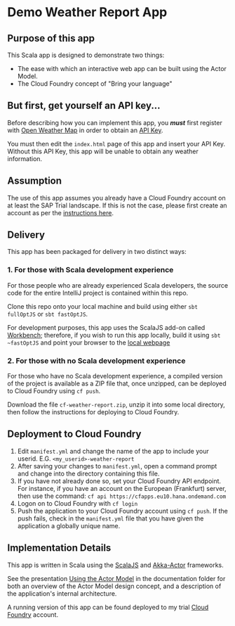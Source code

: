 # Demo Weather Report App

## Purpose of this app
This Scala app is designed to demonstrate two things:

* The ease with which an interactive web app can be built using the Actor Model.
* The Cloud Foundry concept of "Bring your language"


## But first, get yourself an API key...

Before describing how you can implement this app, you ***must*** first register with [Open Weather Map](http://openweathermap.org) in order to obtain an [API Key](http://openweathermap.org/appid).

You must then edit the `index.html` page of this app and insert your API Key.  Without this API Key, this app will be unable to obtain any weather information.

## Assumption

The use of this app assumes you already have a Cloud Foundry account on at least the SAP Trial landscape.  If this is not the case, please first create an account as per the [instructions here](https://help.sap.com/doc/65de2977205c403bbc107264b8eccf4b/Cloud/en-US/7da580474d654d96ad4d4fc05c778a18.html#loio7da580474d654d96ad4d4fc05c778a18).

## Delivery

This app has been packaged for delivery in two distinct ways:

### 1. For those with Scala development experience

For those people who are already experienced Scala developers, the source code for the entire IntelliJ project is contained within this repo.

Clone this repo onto your local machine and build using either `sbt fullOptJS` or `sbt fastOptJS`.

For development purposes, this app uses the ScalaJS add-on called [Workbench](https://github.com/lihaoyi/workbench); therefore, if you wish to run this app locally, build it using `sbt ~fastOptJS` and point your browser to the [local webpage](http://localhost:12345/target/scala-2.12/classes/index-dev.html)



### 2. For those with no Scala development experience

For those who have no Scala development experience, a compiled version of the project is available as a ZIP file that, once unzipped, can be deployed to Cloud Foundry using `cf push`.

Download the file `cf-weather-report.zip`, unzip it into some local directory, then follow the instructions for deploying to Cloud Foundry.



## Deployment to Cloud Foundry

1. Edit `manifest.yml` and change the name of the app to include your userid.  E.G. `<my_userid>-weather-report`
1. After saving your changes to `manifest.yml`, open a command prompt and change into the directory containing this file.
1. If you have not already done so, set your Cloud Foundry API endpoint. For instance, if you have an account on the European (Frankfurt) server, then use the command:
    `cf api https://cfapps.eu10.hana.ondemand.com`
1. Logon on to Cloud Foundry with `cf login`
1. Push the application to your Cloud Foundry account using `cf push`.  If the push fails, check in the `manifest.yml` file that you have given the application a globally unique name.


## Implementation Details

This app is written in Scala using the [ScalaJS](https://www.scala-js.org/) and [Akka-Actor](https://akka.io/) frameworks.

See the presentation [Using the Actor Model](./documentation/Using%20the%20Actor%20Model.ppsx) in the documentation folder for both an overview of the Actor Model design concept, and a description of the application's internal architecture.
 
A running version of this app can be found deployed to my trial [Cloud Foundry](https://weather-report.cfapps.eu10.hana.ondemand.com/) account.
